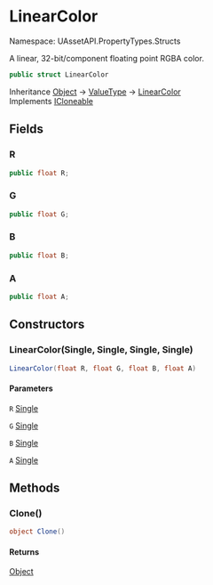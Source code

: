 # LinearColor

Namespace: UAssetAPI.PropertyTypes.Structs

A linear, 32-bit/component floating point RGBA color.

```csharp
public struct LinearColor
```

Inheritance [Object](https://docs.microsoft.com/en-us/dotnet/api/system.object) → [ValueType](https://docs.microsoft.com/en-us/dotnet/api/system.valuetype) → [LinearColor](./uassetapi.propertytypes.structs.linearcolor.md)<br>
Implements [ICloneable](https://docs.microsoft.com/en-us/dotnet/api/system.icloneable)

## Fields

### **R**

```csharp
public float R;
```

### **G**

```csharp
public float G;
```

### **B**

```csharp
public float B;
```

### **A**

```csharp
public float A;
```

## Constructors

### **LinearColor(Single, Single, Single, Single)**

```csharp
LinearColor(float R, float G, float B, float A)
```

#### Parameters

`R` [Single](https://docs.microsoft.com/en-us/dotnet/api/system.single)<br>

`G` [Single](https://docs.microsoft.com/en-us/dotnet/api/system.single)<br>

`B` [Single](https://docs.microsoft.com/en-us/dotnet/api/system.single)<br>

`A` [Single](https://docs.microsoft.com/en-us/dotnet/api/system.single)<br>

## Methods

### **Clone()**

```csharp
object Clone()
```

#### Returns

[Object](https://docs.microsoft.com/en-us/dotnet/api/system.object)<br>
